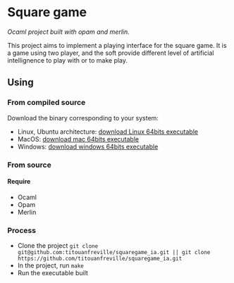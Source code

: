 # Square game

*Ocaml project built with opam and merlin.*

This project aims to implement a playing interface for the square game. It is a game using two player, and the soft provide different level of artificial intellignence to play with or to make play.

## Using

### From compiled source

Download the binary corresponding to your system:

- Linux, Ubuntu architecture: [download Linux 64bits executable](https://github.com/titouanfreville/squaregame_ia/raw/dev/src/square-game)
- MacOS: [download mac 64bits executable]()
- Windows: [download windows 64bits executable]()

### From source

#### Require

- Ocaml
- Opam
- Merlin

### Process

- Clone the project `git clone git@github.com:titouanfreville/squaregame_ia.git || git clone https://github.com/titouanfreville/squaregame_ia.git`
- In the project, run `make`
- Run the executable built